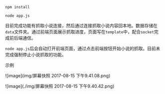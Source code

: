 `npm install`

`node app.js`

目前完成功能有抓取小说连接，然后通过连接抓取小说内容回本地。数据存储在`data`文件夹。通过前端页面展示抓取进度，页面写在`template`中，配合`socket`完成前后端通信。

`node app.js`后会自动打开前端页面，通过点击前端按钮开始小说的抓取。目前未完成强制停止小说抓取的功能。

示例

![image](img/屏幕快照 2017-08-15 下午9.41.08.png)

![image](./img/屏幕快照 2017-08-15 下午9.40.42.png)



